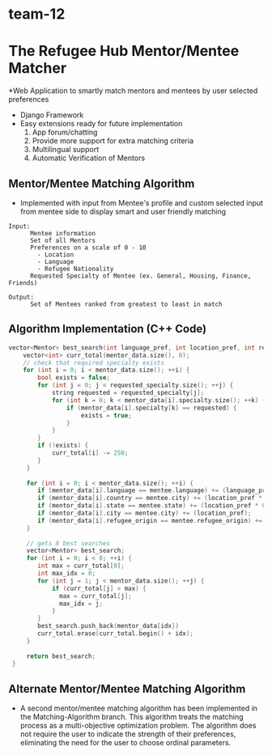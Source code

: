 # team-12
# The Refugee Hub Mentor/Mentee Matcher
*Web Application to smartly match mentors and mentees by user selected preferences
* Django Framework
* Easy extensions ready for future implementation
  1. App forum/chatting
  2. Provide more support for extra matching criteria
  3. Multilingual support
  4. Automatic Verification of Mentors
## Mentor/Mentee Matching Algorithm
* Implemented with input from Mentee's profile and custom selected input from mentee side to display smart and user friendly matching
```
Input:
      Mentee information
      Set of all Mentors
      Preferences on a scale of 0 - 10
        - Location
        - Language
        - Refugee Nationality
      Requested Specialty of Mentee (ex. General, Housing, Finance, Friends)
      
Output:
      Set of Mentees ranked from greatest to least in match     
```
## Algorithm Implementation (C++ Code)
```c++
vector<Mentor> best_search(int language_pref, int location_pref, int refugee_pref, vector<string> requested_specialty, vector<Mentor> &mentor_data, Mentee &mentee) {
    vector<int> curr_total(mentor_data.size(), 0);
    // check that required specialty exists
    for (int i = 0; i < mentor_data.size(); ++i) {
        bool exists = false;
        for (int j = 0; j < requested_specialty.size(); ++j) {
            string requested = requested_specialty[j];
            for (int k = 0; k < mentor_data[i].specialty.size(); ++k) {
                if (mentor_data[i].specialty[k] == requested) {
                    exists = true;
                }
            }
        }
        if (!exists) {
            curr_total[i] -= 250;
        }
     }
     
     for (int i = 0; i < mentor_data.size(); ++i) {
        if (mentor_data[i].language == mentee.language) += (language_pref);
        if (mentor_data[i].country == mentee.city) += (location_pref * 0.25);
        if (mentor_data[i].state == mentee.state) += (location_pref * 0.5);
        if (mentor_data[i].city == mentee.city) += (location_pref);
        if (mentor_data[i].refugee_origin == mentee.refugee_origin) += refugee_pref;
     }
     
     // gets 8 best searches
     vector<Mentor> best_search;
     for (int i = 0; i < 8; ++i) {
        int max = curr_total[0];
        int max_idx = 0;
        for (int j = 1; j < mentor_data.size(); ++j) {
            if (curr_total[j] > max) {
              max = curr_total[j];
              max_idx = j;
            }
        }
        best_search.push_back(mentor_data[idx])
        curr_total.erase(curr_total.begin() + idx);
     }
     
     return best_search;
 }         
```
## Alternate Mentor/Mentee Matching Algorithm
* A second mentor/mentee matching algorithm has been implemented in the Matching-Algorithm branch. This algorithm treats the matching process as a multi-objective optimization problem. The algorithm does not require the user to indicate the strength of their preferences, eliminating the need for the user to choose ordinal parameters.
